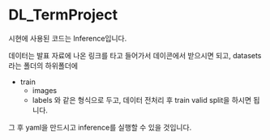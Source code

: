 # DL_TermProject
시현에 사용된 코드는 Inference입니다.

데이터는 발표 자료에 나온 링크를 타고 들어가서 데이콘에서 받으시면 되고,
datasets라는 폴더의 하위폴더에
   - train
        - images
        - labels
와 같은 형식으로 두고, 데이터 전처리 후 train valid split을 하시면 됩니다.

그 후 yaml을 만드시고 inference를 실행할 수 있을 것입니다.
